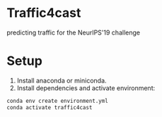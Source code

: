 # Traffic4cast

predicting traffic for the NeurIPS'19 challenge

# Setup

1. Install anaconda or miniconda.
2. Install dependencies and activate environment:
```bash
conda env create environment.yml
conda activate traffic4cast
```
